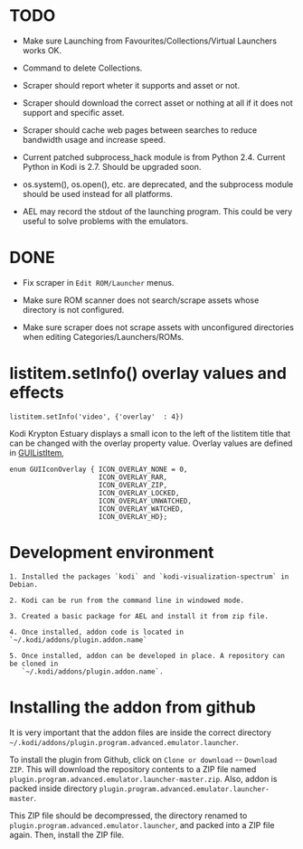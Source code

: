 # TODO #

 * Make sure Launching from Favourites/Collections/Virtual Launchers works OK.

 * Command to delete Collections.
 
 * Scraper should report wheter it supports and asset or not.
 
 * Scraper should download the correct asset or nothing at all if it does not support and specific
   asset.
 
 * Scraper should cache web pages between searches to reduce bandwidth usage and increase speed.

 * Current patched subprocess_hack module is from Python 2.4. Current Python in Kodi is 2.7. Should
   be upgraded soon.

 * os.system(), os.open(), etc. are deprecated, and the subprocess module should be used instead
   for all platforms.
 
 * AEL may record the stdout of the launching program. This could be very useful to solve problems
   with the emulators.


# DONE # 
 
 * Fix scraper in `Edit ROM/Launcher` menus.

 * Make sure ROM scanner does not search/scrape assets whose directory is not configured.

 * Make sure scraper does not scrape assets with unconfigured directories when editing 
   Categories/Launchers/ROMs.


# listitem.setInfo() overlay values and effects #

`listitem.setInfo('video', {'overlay'  : 4})`

Kodi Krypton Estuary displays a small icon to the left of the listitem title that can be changed
with the overlay property value. Overlay values are defined in [GUIListItem],

```
enum GUIIconOverlay { ICON_OVERLAY_NONE = 0,
                      ICON_OVERLAY_RAR,
                      ICON_OVERLAY_ZIP,
                      ICON_OVERLAY_LOCKED,
                      ICON_OVERLAY_UNWATCHED,
                      ICON_OVERLAY_WATCHED,
                      ICON_OVERLAY_HD};
```

[setInfo]: http://mirrors.xbmc.org/docs/python-docs/16.x-jarvis/xbmcgui.html#ListItem-setInfo
[GUIListItem]: https://github.com/cisco-open-source/kodi/blob/master/xbmc/guilib/GUIListItem.h


# Development environment #

    1. Installed the packages `kodi` and `kodi-visualization-spectrum` in Debian.

    2. Kodi can be run from the command line in windowed mode.

    3. Created a basic package for AEL and install it from zip file.

    4. Once installed, addon code is located in `~/.kodi/addons/plugin.addon.name`

    5. Once installed, addon can be developed in place. A repository can be cloned in
       `~/.kodi/addons/plugin.addon.name`.


# Installing the addon from github #

It is very important that the addon files are inside the correct directory
`~/.kodi/addons/plugin.program.advanced.emulator.launcher`.

To install the plugin from Github, click on `Clone or download` -- `Download ZIP`.
This will download the repository contents to a ZIP file named
`plugin.program.advanced.emulator.launcher-master.zip`. Also, addon is
packed inside directory `plugin.program.advanced.emulator.launcher-master`.

This ZIP file should be decompressed, the directory renamed to
`plugin.program.advanced.emulator.launcher`, and packed into a ZIP file again.
Then, install the ZIP file.
